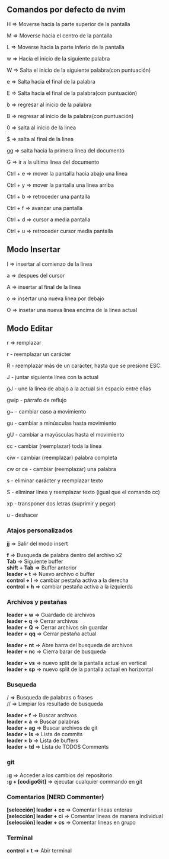 ## Comandos por defecto de nvim

H => Moverse hacia la parte superior de la pantalla

M => Moverse hacia el centro de la pantalla

L => Moverse hacia la parte inferio de la pantalla

w => Hacia el inicio de la siguiente palabra

W => Salta el inicio de la siguiente palabra(con puntuación)

e => Salta hacia el final de la palabra

E => Salta hacia el final de la palabra(con puntuación)

b => regresar al inicio de la palabra

B => regresar al inicio de la palabra(con puntuación)

0 => salta al inicio de la linea 

$ => salta al final de la linea

gg => salta hacia la primera linea del documento

G => ir a la ultima linea del documento

Ctrl + e => mover la pantalla hacia abajo una linea

Ctrl + y => mover la pantalla una linea arriba

Ctrl + b => retroceder una pantalla

Ctrl + f => avanzar una pantalla

Ctrl + d => cursor a media pantalla

Ctrl + u => retroceder cursor media pantalla


## Modo Insertar

I => insertar al comienzo de la linea

a => despues del cursor 

A => insertar al final de la linea

o => insertar una nueva linea por debajo

O => insetar una nueva linea encima de la linea actual

## Modo Editar

r => remplazar

r - reemplazar un carácter

R - reemplazar más de un carácter, hasta que se presione ESC.

J - juntar siguiente línea con la actual

gJ - une la línea de abajo a la actual sin espacio entre ellas

gwip - párrafo de reflujo

g~ - cambiar caso a movimiento

gu - cambiar a minúsculas hasta movimiento

gU - cambiar a mayúsculas hasta el movimiento

cc - cambiar (reemplazar) toda la línea

ciw - cambiar (reemplazar) palabra completa

cw or ce - cambiar (reemplazar) una palabra

s - eliminar carácter y reemplazar texto

S - eliminar línea y reemplazar texto (igual que el comando cc)

xp - transponer dos letras (suprimir y pegar)

u - deshacer


### Atajos personalizados

**jj** => Salir del modo insert

**f** => Busqueda de palabra dentro del archivo x2
**<br>Tab** => Siguiente buffer
**<br>shift + Tab** => Buffer anterior
**<br>leader + t** => Nuevo archivo o buffer
**<br>control + l** => cambiar pestaña activa a la derecha
**<br>control + h** => cambiar pestaña activa a la izquierda

### Archivos y pestañas

**leader + w** => Guardado de archivos
<br>**leader + q** => Cerrar archivos
<br>**leader + Q** => Cerrar archivos sin guardar
<br>**leader + qq** => Cerrar pestaña actual

**leader + nt** => Abre barra del busqueda de archivos
<br>**leader + nc** => Cierra barar de busqueda

**leader + vs** => nuevo split de la pantalla actual en vertical
<br>**leader + sp** => nuevo split de la pantalla actual en horizontal

### Busqueda

/ => Busqueda de palabras o frases
<br>// => Limpiar los resultado de busqueda

**leader + f** => Buscar archvos
**<br>leader + a** => Buscar palabras
**<br>leader + ag** => Buscar archivos de git
**<br>leader + ls** => Lista de commits
**<br>leader + b** => Lista de buffers
**<br>leader + td** => Lista de TODOS Comments

### git

**:g** => Acceder a los cambios del repositorio
**<br>:g + [codigoGit]** => ejecutar cualquier commando en git

### Comentarios (NERD Commenter)

**[selección] leader + cc** => Comentar lineas enteras
**<br>[selección] leader + ci** => Comentar lineas de manera individual
**<br>[selección] leader + cs** => Comentar lineas en grupo

### Terminal

**control + t** => Abir terminal
